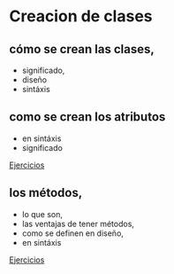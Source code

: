 # Creacion de clases
## cómo se crean las clases, 
- significado,
- diseño
- sintáxis
## como se crean los atributos
- en sintáxis
- significado
  
[Ejercicios](ejercicio1-operadorPunto/README.txt)

## los métodos, 
- lo que son,
- las ventajas de tener métodos,
- como se definen en diseño,
- en sintáxis
 
[Ejercicios](ejercicio2-metodosVSMain/README.txt)
